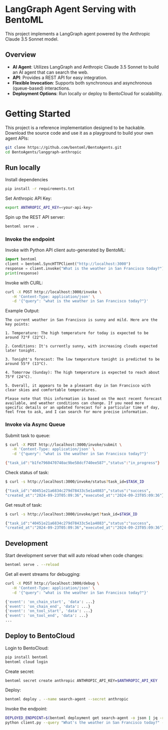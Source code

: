 # LangGraph Agent Serving with BentoML

This project implements a LangGraph agent powered by the Anthropic Claude 3.5 Sonnet model. 

## Overview

- **AI Agent**: Utilizes LangGraph and Anthropic Claude 3.5 Sonnet to build an AI agent that can search the web.
- **API**: Provides a REST API for easy integration.
- **Flexible Invocation**: Supports both synchronous and asynchronous (queue-based) interactions.
- **Deployment Options**: Run locally or deploy to BentoCloud for scalability.

# Getting Started

This project is a reference implementation designed to be hackable. Download the source code and use it as a playground to build your own agent APIs:

```bash
git clone https://github.com/bentoml/BentoAgents.git
cd BentoAgents/langgraph-anthropic
```

## Run locally

Install dependencies
```bash
pip install -r requirements.txt
```

Set Anthropic API Key:
```bash
export ANTHROPIC_API_KEY=<your-api-key>
```

Spin up the REST API server:
```bash
bentoml serve .
```

### Invoke the endpoint

Invoke with Python API client auto-generated by BentoML:
```python
import bentoml
client = bentoml.SyncHTTPClient("http://localhost:3000")
response = client.invoke("What is the weather in San Francisco today?")
print(response)
```

Invoke with CURL:
```bash
curl -X POST http://localhost:3000/invoke \
   -H 'Content-Type: application/json' \
   -d '{"query": "what is the weather in San Francisco today?"}'
```

Example Output:
```
The current weather in San Francisco is sunny and mild. Here are the key points:

1. Temperature: The high temperature for today is expected to be around 72°F (22°C).

2. Conditions: It's currently sunny, with increasing clouds expected later tonight.

3. Tonight's forecast: The low temperature tonight is predicted to be around 55°F (13°C).

4. Tomorrow (Sunday): The high temperature is expected to reach about 75°F (24°C).

5. Overall, it appears to be a pleasant day in San Francisco with clear skies and comfortable temperatures.

Please note that this information is based on the most recent forecast available, and weather conditions can change. If you need more specific details or an updated forecast for a particular time of day, feel free to ask, and I can search for more precise information.
```

### Invoke via Async Queue

Submit task to queue:
```bash
$ curl -X POST http://localhost:3000/invoke/submit \
   -H 'Content-Type: application/json' \
   -d '{"query": "what is the weather in San Francisco today?"}'

{"task_id":"b1fe7960470740ac9be58dcf740ee587","status":"in_progress"}
```

Check status of task:
```bash
$ curl -s http://localhost:3000/invoke/status?task_id=$TASK_ID

{"task_id":"40451e21a6834c279d78433c5e1a4083","status":"success",
"created_at":"2024-09-23T05:09:36","executed_at":"2024-09-23T05:09:36"}      
```

Get result of task:
```bash
$ curl -s http://localhost:3000/invoke/get?task_id=$TASK_ID

{"task_id":"40451e21a6834c279d78433c5e1a4083","status":"success",
"created_at":"2024-09-23T05:09:36","executed_at":"2024-09-23T05:09:36"}      
```

## Development

Start development server that will auto reload when code changes:
```bash
bentoml serve . --reload
```

Get all event streams for debugging:
```bash
curl -X POST http://localhost:3000/debug \
   -H 'Content-Type: application/json' \
   -d '{"query": "what is the weather in San Francisco today?"}'

{'event': 'on_chain_start', 'data': ...}
{'event': 'on_chain_end', 'data': ...}
{'event': 'on_tool_start', 'data': ...}
{'event': 'on_tool_end', 'data': ...}
...
```

## Deploy to BentoCloud

Login to BentoCloud:
```bash
pip install bentoml
bentoml cloud login
```

Create secret:
```bash
bentoml secret create anthropic ANTHROPIC_API_KEY=$ANTHROPIC_API_KEY
```

Deploy:

```bash
bentoml deploy . --name search-agent --secret anthropic
```

Invoke the endpoint:
```bash
DEPLOYED_ENDPOINT=$(bentoml deployment get search-agent -o json | jq -r ".endpoint_urls[0]")
python client.py --query "What's the weather in San Francisco today?" --url $DEPLOYED_ENDPOINT
```